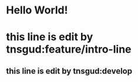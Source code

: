 # Hello World!

# this line is edit by tnsgud:feature/intro-line

## this line is edit by tnsgud:develop
